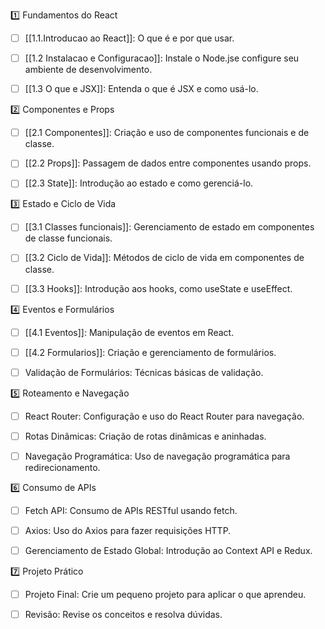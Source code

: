 

1️⃣ Fundamentos do React
- [ ] [[1.1.Introducao ao React]]: O que é e por que usar.
- [ ] [[1.2 Instalacao e Configuracao]]: Instale o Node.jse configure seu ambiente de desenvolvimento.
- [ ] [[1.3 O que e JSX]]: Entenda o que é JSX e como usá-lo.


2️⃣ Componentes e Props
- [ ] [[2.1 Componentes]]: Criação e uso de componentes funcionais e de classe.
- [ ] [[2.2 Props]]: Passagem de dados entre componentes usando props.
- [ ] [[2.3 State]]: Introdução ao estado e como gerenciá-lo.


3️⃣ Estado e Ciclo de Vida
- [ ] [[3.1  Classes funcionais]]: Gerenciamento de estado em componentes de classe funcionais.
- [ ] [[3.2 Ciclo de Vida]]: Métodos de ciclo de vida em componentes de classe.
- [ ] [[3.3 Hooks]]: Introdução aos hooks, como useState e useEffect.


4️⃣ Eventos e Formulários
- [ ] [[4.1 Eventos]]: Manipulação de eventos em React.
- [ ] [[4.2 Formularios]]: Criação e gerenciamento de formulários.
- [ ] Validação de Formulários: Técnicas básicas de validação.


5️⃣ Roteamento e Navegação
- [ ] React Router: Configuração e uso do React Router para navegação.
- [ ] Rotas Dinâmicas: Criação de rotas dinâmicas e aninhadas.
- [ ] Navegação Programática: Uso de navegação programática para redirecionamento.


6️⃣ Consumo de APIs
- [ ] Fetch API: Consumo de APIs RESTful usando fetch.
- [ ] Axios: Uso do Axios para fazer requisições HTTP.
- [ ] Gerenciamento de Estado Global: Introdução ao Context API e Redux.


7️⃣ Projeto Prático
- [ ] Projeto Final: Crie um pequeno projeto para aplicar o que aprendeu.
- [ ] Revisão: Revise os conceitos e resolva dúvidas.











